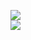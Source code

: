 [![](https://img.shields.io/badge/Made%20With-Github%20Spray-lightgrey.svg?style=for-the-badge&logo=github)](https://github.com/Annihil/github-spray#24196)  
[![](https://i.imgur.com/2DrTn0Z.gif)](https://github.com/Annihil/github-spray)